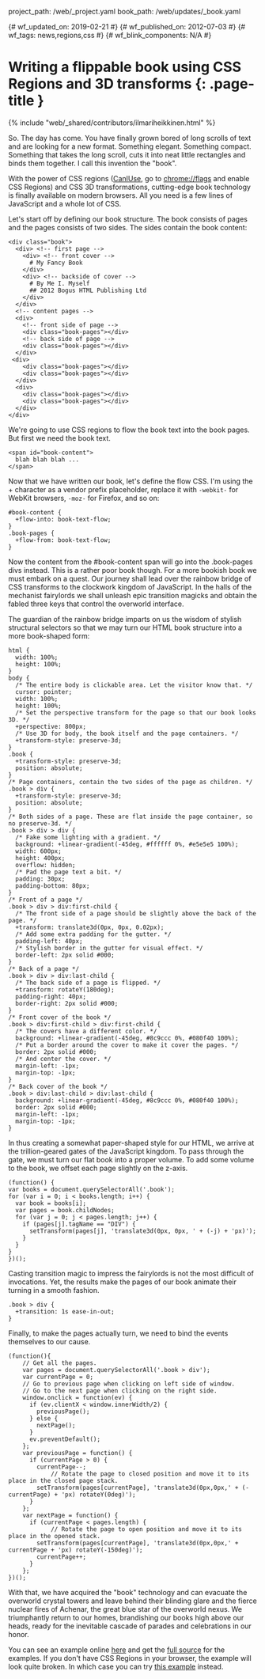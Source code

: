 project_path: /web/_project.yaml
book_path: /web/updates/_book.yaml

{# wf_updated_on: 2019-02-21 #}
{# wf_published_on: 2012-07-03 #}
{# wf_tags: news,regions,css #}
{# wf_blink_components: N/A #}

# Writing a flippable book using CSS Regions and 3D transforms {: .page-title }

{% include "web/_shared/contributors/ilmariheikkinen.html" %}


So. The day has come. You have finally grown bored of long scrolls of text and are looking for a new format. Something elegant. Something compact. Something that takes the long scroll, cuts it into neat little rectangles and binds them together. I call this invention the "book".

With the power of CSS regions ([CanIUse](https://caniuse.com/#feat=css-regions), go to [chrome://flags](chrome://flags) and enable CSS Regions) and CSS 3D transformations, cutting-edge book technology is finally available on modern browsers. All you need is a few lines of JavaScript and a whole lot of CSS.

Let's start off by defining our book structure. The book consists of pages and the pages consists of two sides. The sides contain the book content:


    <div class="book">
      <div> <!-- first page -->
        <div> <!-- front cover -->
          # My Fancy Book
        </div>
        <div> <!-- backside of cover -->
          # By Me I. Myself
          ## 2012 Bogus HTML Publishing Ltd
        </div>
      </div>
      <!-- content pages -->
      <div>
        <!-- front side of page -->
        <div class="book-pages"></div>
        <!-- back side of page -->
        <div class="book-pages"></div>
      </div>
     <div>
        <div class="book-pages"></div>
        <div class="book-pages"></div>
      </div>
      <div>
        <div class="book-pages"></div>
        <div class="book-pages"></div>
      </div>
    </div>


We're going to use CSS regions to flow the book text into the book pages. But first we need the book text.


    <span id="book-content">
      blah blah blah ...
    </span>


Now that we have written our book, let's define the flow CSS. I'm using the + character as a vendor prefix placeholder, replace it with `-webkit-` for WebKit browsers, `-moz-` for Firefox, and so on:


    #book-content {
      +flow-into: book-text-flow;
    }
    .book-pages {
      +flow-from: book-text-flow;
    }


Now the content from the #book-content span will go into the .book-pages divs instead. This is a rather poor book though. For a more bookish book we must embark on a quest. Our journey shall lead over the rainbow bridge of CSS transforms to the clockwork kingdom of JavaScript. In the halls of the mechanist fairylords we shall unleash epic transition magicks and obtain the fabled three keys that control the overworld interface.

The guardian of the rainbow bridge imparts on us the wisdom of stylish structural selectors so that we may turn our HTML book structure into a more book-shaped form:


    html {
      width: 100%;
      height: 100%;
    }
    body {
      /* The entire body is clickable area. Let the visitor know that. */
      cursor: pointer;
      width: 100%;
      height: 100%;
      /* Set the perspective transform for the page so that our book looks 3D. */
      +perspective: 800px;
      /* Use 3D for body, the book itself and the page containers. */
      +transform-style: preserve-3d;
    }
    .book {
      +transform-style: preserve-3d;
      position: absolute;
    }
    /* Page containers, contain the two sides of the page as children. */
    .book > div {
      +transform-style: preserve-3d;
      position: absolute;
    }
    /* Both sides of a page. These are flat inside the page container, so no preserve-3d. */
    .book > div > div {
      /* Fake some lighting with a gradient. */
      background: +linear-gradient(-45deg, #ffffff 0%, #e5e5e5 100%);
      width: 600px;
      height: 400px;
      overflow: hidden;
      /* Pad the page text a bit. */
      padding: 30px;
      padding-bottom: 80px;
    }
    /* Front of a page */
    .book > div > div:first-child {
      /* The front side of a page should be slightly above the back of the page. */
      +transform: translate3d(0px, 0px, 0.02px);
      /* Add some extra padding for the gutter. */
      padding-left: 40px;
      /* Stylish border in the gutter for visual effect. */
      border-left: 2px solid #000;
    }
    /* Back of a page */
    .book > div > div:last-child {
      /* The back side of a page is flipped. */
      +transform: rotateY(180deg);
      padding-right: 40px;
      border-right: 2px solid #000;
    }
    /* Front cover of the book */
    .book > div:first-child > div:first-child {
      /* The covers have a different color. */
      background: +linear-gradient(-45deg, #8c9ccc 0%, #080f40 100%);
      /* Put a border around the cover to make it cover the pages. */
      border: 2px solid #000;
      /* And center the cover. */
      margin-left: -1px;
      margin-top: -1px;
    }
    /* Back cover of the book */
    .book > div:last-child > div:last-child {
      background: +linear-gradient(-45deg, #8c9ccc 0%, #080f40 100%);
      border: 2px solid #000;
      margin-left: -1px;
      margin-top: -1px;
    }


In thus creating a somewhat paper-shaped style for our HTML, we arrive at the trillion-geared gates of the JavaScript kingdom. To pass through the gate, we must turn our flat book into a proper volume. To add some volume to the book, we offset each page slightly on the z-axis.


    (function() {
    var books = document.querySelectorAll('.book');
    for (var i = 0; i < books.length; i++) {
      var book = books[i];
      var pages = book.childNodes;
      for (var j = 0; j < pages.length; j++) {
        if (pages[j].tagName == "DIV") {
          setTransform(pages[j], 'translate3d(0px, 0px, ' + (-j) + 'px)');
        }
      }
    }
    })();


Casting transition magic to impress the fairylords is not the most difficult of invocations. Yet, the results make the pages of our book animate their turning in a smooth fashion.


    .book > div {
      +transition: 1s ease-in-out;
    }


Finally, to make the pages actually turn, we need to bind the events themselves to our cause.


    (function(){
    	// Get all the pages.
    	var pages = document.querySelectorAll('.book > div');
    	var currentPage = 0;
    	// Go to previous page when clicking on left side of window.
    	// Go to the next page when clicking on the right side.
    	window.onclick = function(ev) {
    	  if (ev.clientX < window.innerWidth/2) {
    	    previousPage();
    	  } else {
    	    nextPage();
    	  }
    	  ev.preventDefault();
    	};
    	var previousPage = function() {
    	  if (currentPage > 0) {
    	    currentPage--;
                // Rotate the page to closed position and move it to its place in the closed page stack.
    	    setTransform(pages[currentPage], 'translate3d(0px,0px,' + (-currentPage) + 'px) rotateY(0deg)');
    	  }
    	};
    	var nextPage = function() {
    	  if (currentPage < pages.length) {
                // Rotate the page to open position and move it to its place in the opened stack.
    	    setTransform(pages[currentPage], 'translate3d(0px,0px,' + currentPage + 'px) rotateY(-150deg)');
    	    currentPage++;
    	  }
    	};
    })();


With that, we have acquired the "book" technology and can evacuate the overworld crystal towers and leave behind their blinding glare and the fierce nuclear fires of Achenar, the great blue star of the overworld nexus. We triumphantly return to our homes, brandishing our books high above our heads, ready for the inevitable cascade of parades and celebrations in our honor.

You can see an example online [here](https://fhtr.org/html-book/) and get the [full source](https://github.com/kig/html-book) for the examples. If you don't have CSS Regions in your browser, the example will look quite broken. In which case you can try [this example](https://fhtr.org/html-book/no_regions.html) instead.


